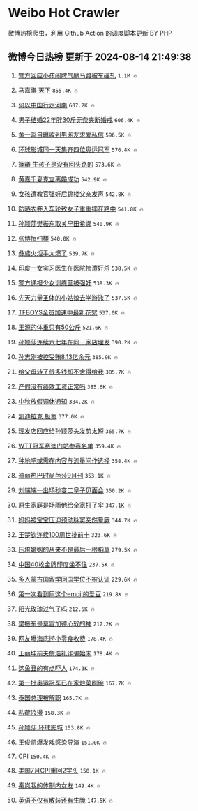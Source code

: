 # Weibo Hot Crawler 



微博热榜爬虫，利用 Github Action 的调度脚本更新 BY PHP 


## 微博今日热榜 更新于 2024-08-14 21:49:38 
1. [警方回应小孩闹脾气躺马路被车碾轧](https://s.weibo.com/weibo?q=%23%E8%AD%A6%E6%96%B9%E5%9B%9E%E5%BA%94%E5%B0%8F%E5%AD%A9%E9%97%B9%E8%84%BE%E6%B0%94%E8%BA%BA%E9%A9%AC%E8%B7%AF%E8%A2%AB%E8%BD%A6%E7%A2%BE%E8%BD%A7%23&t=31&band_rank=1&Refer=top) `1.1M 🔥` 

1. [马嘉祺 天下](https://s.weibo.com/weibo?q=%E9%A9%AC%E5%98%89%E7%A5%BA%20%E5%A4%A9%E4%B8%8B&t=31&band_rank=2&Refer=top) `855.4K 🔥` 

1. [何以中国行走河南](https://s.weibo.com/weibo?q=%23%E4%BD%95%E4%BB%A5%E4%B8%AD%E5%9B%BD%E8%A1%8C%E8%B5%B0%E6%B2%B3%E5%8D%97%23&t=31&band_rank=3&Refer=top) `607.2K 🔥` 

1. [男子结婚22年胖30斤无奈夹断婚戒](https://s.weibo.com/weibo?q=%23%E7%94%B7%E5%AD%90%E7%BB%93%E5%A9%9A22%E5%B9%B4%E8%83%9630%E6%96%A4%E6%97%A0%E5%A5%88%E5%A4%B9%E6%96%AD%E5%A9%9A%E6%88%92%23&t=31&band_rank=4&Refer=top) `606.4K 🔥` 

1. [黄一鸣自曝收到男网友求爱私信](https://s.weibo.com/weibo?q=%23%E9%BB%84%E4%B8%80%E9%B8%A3%E8%87%AA%E6%9B%9D%E6%94%B6%E5%88%B0%E7%94%B7%E7%BD%91%E5%8F%8B%E6%B1%82%E7%88%B1%E7%A7%81%E4%BF%A1%23&t=31&band_rank=5&Refer=top) `596.5K 🔥` 

1. [环球影城同一天集齐四位奥运冠军](https://s.weibo.com/weibo?q=%23%E7%8E%AF%E7%90%83%E5%BD%B1%E5%9F%8E%E5%90%8C%E4%B8%80%E5%A4%A9%E9%9B%86%E9%BD%90%E5%9B%9B%E4%BD%8D%E5%A5%A5%E8%BF%90%E5%86%A0%E5%86%9B%23&t=31&band_rank=6&Refer=top) `576.4K 🔥` 

1. [斓曦 生孩子是没有回头路的](https://s.weibo.com/weibo?q=%E6%96%93%E6%9B%A6%20%E7%94%9F%E5%AD%A9%E5%AD%90%E6%98%AF%E6%B2%A1%E6%9C%89%E5%9B%9E%E5%A4%B4%E8%B7%AF%E7%9A%84&t=31&band_rank=7&Refer=top) `573.6K 🔥` 

1. [黄嘉千夏克立离婚成功](https://s.weibo.com/weibo?q=%23%E9%BB%84%E5%98%89%E5%8D%83%E5%A4%8F%E5%85%8B%E7%AB%8B%E7%A6%BB%E5%A9%9A%E6%88%90%E5%8A%9F%23&t=31&band_rank=8&Refer=top) `542.9K 🔥` 

1. [女孩遭教官强奸后跳楼父亲发声](https://s.weibo.com/weibo?q=%23%E5%A5%B3%E5%AD%A9%E9%81%AD%E6%95%99%E5%AE%98%E5%BC%BA%E5%A5%B8%E5%90%8E%E8%B7%B3%E6%A5%BC%E7%88%B6%E4%BA%B2%E5%8F%91%E5%A3%B0%23&t=31&band_rank=9&Refer=top) `542.8K 🔥` 

1. [防晒衣卷入车轮致女子重重摔在路中](https://s.weibo.com/weibo?q=%23%E9%98%B2%E6%99%92%E8%A1%A3%E5%8D%B7%E5%85%A5%E8%BD%A6%E8%BD%AE%E8%87%B4%E5%A5%B3%E5%AD%90%E9%87%8D%E9%87%8D%E6%91%94%E5%9C%A8%E8%B7%AF%E4%B8%AD%23&t=31&band_rank=10&Refer=top) `541.8K 🔥` 

1. [孙颖莎樊振东取关早田希娜](https://s.weibo.com/weibo?q=%23%E5%AD%99%E9%A2%96%E8%8E%8E%E6%A8%8A%E6%8C%AF%E4%B8%9C%E5%8F%96%E5%85%B3%E6%97%A9%E7%94%B0%E5%B8%8C%E5%A8%9C%23&t=31&band_rank=11&Refer=top) `540.9K 🔥` 

1. [张博恒扫楼](https://s.weibo.com/weibo?q=%23%E5%BC%A0%E5%8D%9A%E6%81%92%E6%89%AB%E6%A5%BC%23&t=31&band_rank=12&Refer=top) `540.0K 🔥` 

1. [彝族火炬手太燃了](https://s.weibo.com/weibo?q=%23%E5%BD%9D%E6%97%8F%E7%81%AB%E7%82%AC%E6%89%8B%E5%A4%AA%E7%87%83%E4%BA%86%23&t=31&band_rank=13&Refer=top) `539.7K 🔥` 

1. [印度一女实习医生在医院惨遭奸杀](https://s.weibo.com/weibo?q=%23%E5%8D%B0%E5%BA%A6%E4%B8%80%E5%A5%B3%E5%AE%9E%E4%B9%A0%E5%8C%BB%E7%94%9F%E5%9C%A8%E5%8C%BB%E9%99%A2%E6%83%A8%E9%81%AD%E5%A5%B8%E6%9D%80%23&t=31&band_rank=14&Refer=top) `538.5K 🔥` 

1. [警方通报少女训练营被强奸](https://s.weibo.com/weibo?q=%23%E8%AD%A6%E6%96%B9%E9%80%9A%E6%8A%A5%E5%B0%91%E5%A5%B3%E8%AE%AD%E7%BB%83%E8%90%A5%E8%A2%AB%E5%BC%BA%E5%A5%B8%23&t=31&band_rank=15&Refer=top) `538.3K 🔥` 

1. [先天力量圣体的小姑娘去学游泳了](https://s.weibo.com/weibo?q=%E5%85%88%E5%A4%A9%E5%8A%9B%E9%87%8F%E5%9C%A3%E4%BD%93%E7%9A%84%E5%B0%8F%E5%A7%91%E5%A8%98%E5%8E%BB%E5%AD%A6%E6%B8%B8%E6%B3%B3%E4%BA%86&t=31&band_rank=16&Refer=top) `537.5K 🔥` 

1. [TFBOYS全员加速中最新花絮](https://s.weibo.com/weibo?q=TFBOYS%E5%85%A8%E5%91%98%E5%8A%A0%E9%80%9F%E4%B8%AD%E6%9C%80%E6%96%B0%E8%8A%B1%E7%B5%AE&t=31&band_rank=17&Refer=top) `537.0K 🔥` 

1. [王源的体重只有50公斤](https://s.weibo.com/weibo?q=%E7%8E%8B%E6%BA%90%E7%9A%84%E4%BD%93%E9%87%8D%E5%8F%AA%E6%9C%8950%E5%85%AC%E6%96%A4&t=31&band_rank=18&Refer=top) `521.6K 🔥` 

1. [孙颖莎连续六七年在同一家店理发](https://s.weibo.com/weibo?q=%23%E5%AD%99%E9%A2%96%E8%8E%8E%E8%BF%9E%E7%BB%AD%E5%85%AD%E4%B8%83%E5%B9%B4%E5%9C%A8%E5%90%8C%E4%B8%80%E5%AE%B6%E5%BA%97%E7%90%86%E5%8F%91%23&t=31&band_rank=19&Refer=top) `390.2K 🔥` 

1. [孙志刚被控受贿8.13亿余元](https://s.weibo.com/weibo?q=%23%E5%AD%99%E5%BF%97%E5%88%9A%E8%A2%AB%E6%8E%A7%E5%8F%97%E8%B4%BF8.13%E4%BA%BF%E4%BD%99%E5%85%83%23&t=31&band_rank=20&Refer=top) `385.9K 🔥` 

1. [给父母转了很多钱却不舍得给我](https://s.weibo.com/weibo?q=%23%E7%BB%99%E7%88%B6%E6%AF%8D%E8%BD%AC%E4%BA%86%E5%BE%88%E5%A4%9A%E9%92%B1%E5%8D%B4%E4%B8%8D%E8%88%8D%E5%BE%97%E7%BB%99%E6%88%91%23&t=31&band_rank=21&Refer=top) `385.7K 🔥` 

1. [产假没有绩效工资正常吗](https://s.weibo.com/weibo?q=%23%E4%BA%A7%E5%81%87%E6%B2%A1%E6%9C%89%E7%BB%A9%E6%95%88%E5%B7%A5%E8%B5%84%E6%AD%A3%E5%B8%B8%E5%90%97%23&t=31&band_rank=22&Refer=top) `385.6K 🔥` 

1. [中秋放假调休通知](https://s.weibo.com/weibo?q=%23%E4%B8%AD%E7%A7%8B%E6%94%BE%E5%81%87%E8%B0%83%E4%BC%91%E9%80%9A%E7%9F%A5%23&t=31&band_rank=23&Refer=top) `384.2K 🔥` 

1. [凯迪拉克 极氪](https://s.weibo.com/weibo?q=%E5%87%AF%E8%BF%AA%E6%8B%89%E5%85%8B%20%E6%9E%81%E6%B0%AA&t=31&band_rank=24&Refer=top) `377.0K 🔥` 

1. [理发店回应给孙颖莎头发剪太短](https://s.weibo.com/weibo?q=%23%E7%90%86%E5%8F%91%E5%BA%97%E5%9B%9E%E5%BA%94%E7%BB%99%E5%AD%99%E9%A2%96%E8%8E%8E%E5%A4%B4%E5%8F%91%E5%89%AA%E5%A4%AA%E7%9F%AD%23&t=31&band_rank=25&Refer=top) `365.7K 🔥` 

1. [WTT冠军赛澳门站参赛名单](https://s.weibo.com/weibo?q=WTT%E5%86%A0%E5%86%9B%E8%B5%9B%E6%BE%B3%E9%97%A8%E7%AB%99%E5%8F%82%E8%B5%9B%E5%90%8D%E5%8D%95&t=31&band_rank=26&Refer=top) `359.4K 🔥` 

1. [种地吧或需在内容与流量间作选择](https://s.weibo.com/weibo?q=%23%E7%A7%8D%E5%9C%B0%E5%90%A7%E6%88%96%E9%9C%80%E5%9C%A8%E5%86%85%E5%AE%B9%E4%B8%8E%E6%B5%81%E9%87%8F%E9%97%B4%E4%BD%9C%E9%80%89%E6%8B%A9%23&t=31&band_rank=27&Refer=top) `358.4K 🔥` 

1. [迪丽热巴时尚芭莎9月刊](https://s.weibo.com/weibo?q=%23%E8%BF%AA%E4%B8%BD%E7%83%AD%E5%B7%B4%E6%97%B6%E5%B0%9A%E8%8A%AD%E8%8E%8E9%E6%9C%88%E5%88%8A%23&t=31&band_rank=28&Refer=top) `353.1K 🔥` 

1. [刘端端一出场秒变二皇子见面会](https://s.weibo.com/weibo?q=%E5%88%98%E7%AB%AF%E7%AB%AF%E4%B8%80%E5%87%BA%E5%9C%BA%E7%A7%92%E5%8F%98%E4%BA%8C%E7%9A%87%E5%AD%90%E8%A7%81%E9%9D%A2%E4%BC%9A&t=31&band_rank=29&Refer=top) `350.2K 🔥` 

1. [原生家庭是场雨他给全家打了伞](https://s.weibo.com/weibo?q=%E5%8E%9F%E7%94%9F%E5%AE%B6%E5%BA%AD%E6%98%AF%E5%9C%BA%E9%9B%A8%E4%BB%96%E7%BB%99%E5%85%A8%E5%AE%B6%E6%89%93%E4%BA%86%E4%BC%9E&t=31&band_rank=30&Refer=top) `347.1K 🔥` 

1. [妈妈被宝宝压迫颈动脉窦突然晕厥](https://s.weibo.com/weibo?q=%23%E5%A6%88%E5%A6%88%E8%A2%AB%E5%AE%9D%E5%AE%9D%E5%8E%8B%E8%BF%AB%E9%A2%88%E5%8A%A8%E8%84%89%E7%AA%A6%E7%AA%81%E7%84%B6%E6%99%95%E5%8E%A5%23&t=31&band_rank=31&Refer=top) `344.7K 🔥` 

1. [王楚钦连续100周世排前十](https://s.weibo.com/weibo?q=%23%E7%8E%8B%E6%A5%9A%E9%92%A6%E8%BF%9E%E7%BB%AD100%E5%91%A8%E4%B8%96%E6%8E%92%E5%89%8D%E5%8D%81%23&t=31&band_rank=32&Refer=top) `323.6K 🔥` 

1. [压垮婚姻的从来不是最后一根稻草](https://s.weibo.com/weibo?q=%23%E5%8E%8B%E5%9E%AE%E5%A9%9A%E5%A7%BB%E7%9A%84%E4%BB%8E%E6%9D%A5%E4%B8%8D%E6%98%AF%E6%9C%80%E5%90%8E%E4%B8%80%E6%A0%B9%E7%A8%BB%E8%8D%89%23&t=31&band_rank=33&Refer=top) `279.5K 🔥` 

1. [中国40枚金牌印度坐不住](https://s.weibo.com/weibo?q=%23%E4%B8%AD%E5%9B%BD40%E6%9E%9A%E9%87%91%E7%89%8C%E5%8D%B0%E5%BA%A6%E5%9D%90%E4%B8%8D%E4%BD%8F%23&t=31&band_rank=34&Refer=top) `237.5K 🔥` 

1. [多人蒙古国留学回国学位不被认证](https://s.weibo.com/weibo?q=%23%E5%A4%9A%E4%BA%BA%E8%92%99%E5%8F%A4%E5%9B%BD%E7%95%99%E5%AD%A6%E5%9B%9E%E5%9B%BD%E5%AD%A6%E4%BD%8D%E4%B8%8D%E8%A2%AB%E8%AE%A4%E8%AF%81%23&t=31&band_rank=35&Refer=top) `229.6K 🔥` 

1. [第一次看到用这个emoji的爱豆](https://s.weibo.com/weibo?q=%E7%AC%AC%E4%B8%80%E6%AC%A1%E7%9C%8B%E5%88%B0%E7%94%A8%E8%BF%99%E4%B8%AAemoji%E7%9A%84%E7%88%B1%E8%B1%86&t=31&band_rank=36&Refer=top) `219.8K 🔥` 

1. [阳光玫瑰过气了吗](https://s.weibo.com/weibo?q=%23%E9%98%B3%E5%85%89%E7%8E%AB%E7%91%B0%E8%BF%87%E6%B0%94%E4%BA%86%E5%90%97%23&t=31&band_rank=37&Refer=top) `212.5K 🔥` 

1. [樊振东是莫雷加德心软的神](https://s.weibo.com/weibo?q=%23%E6%A8%8A%E6%8C%AF%E4%B8%9C%E6%98%AF%E8%8E%AB%E9%9B%B7%E5%8A%A0%E5%BE%B7%E5%BF%83%E8%BD%AF%E7%9A%84%E7%A5%9E%23&t=31&band_rank=38&Refer=top) `212.2K 🔥` 

1. [网友曝海底捞小零食收费](https://s.weibo.com/weibo?q=%23%E7%BD%91%E5%8F%8B%E6%9B%9D%E6%B5%B7%E5%BA%95%E6%8D%9E%E5%B0%8F%E9%9B%B6%E9%A3%9F%E6%94%B6%E8%B4%B9%23&t=31&band_rank=39&Refer=top) `178.4K 🔥` 

1. [王丽坤前夫詹浩礼诈骗始末](https://s.weibo.com/weibo?q=%23%E7%8E%8B%E4%B8%BD%E5%9D%A4%E5%89%8D%E5%A4%AB%E8%A9%B9%E6%B5%A9%E7%A4%BC%E8%AF%88%E9%AA%97%E5%A7%8B%E6%9C%AB%23&t=31&band_rank=40&Refer=top) `178.4K 🔥` 

1. [这鱼丑的有点吓人](https://s.weibo.com/weibo?q=%E8%BF%99%E9%B1%BC%E4%B8%91%E7%9A%84%E6%9C%89%E7%82%B9%E5%90%93%E4%BA%BA&t=31&band_rank=41&Refer=top) `174.3K 🔥` 

1. [第一批奥运冠军已在家炒菜刷碗](https://s.weibo.com/weibo?q=%23%E7%AC%AC%E4%B8%80%E6%89%B9%E5%A5%A5%E8%BF%90%E5%86%A0%E5%86%9B%E5%B7%B2%E5%9C%A8%E5%AE%B6%E7%82%92%E8%8F%9C%E5%88%B7%E7%A2%97%23&t=31&band_rank=42&Refer=top) `167.7K 🔥` 

1. [泰国总理被解职](https://s.weibo.com/weibo?q=%23%E6%B3%B0%E5%9B%BD%E6%80%BB%E7%90%86%E8%A2%AB%E8%A7%A3%E8%81%8C%23&t=31&band_rank=43&Refer=top) `165.7K 🔥` 

1. [私藏浪漫](https://s.weibo.com/weibo?q=%E7%A7%81%E8%97%8F%E6%B5%AA%E6%BC%AB&t=31&band_rank=44&Refer=top) `158.3K 🔥` 

1. [孙颖莎 环球影城](https://s.weibo.com/weibo?q=%E5%AD%99%E9%A2%96%E8%8E%8E%20%E7%8E%AF%E7%90%83%E5%BD%B1%E5%9F%8E&t=31&band_rank=45&Refer=top) `153.8K 🔥` 

1. [王俊凯爆发戏感染导演](https://s.weibo.com/weibo?q=%23%E7%8E%8B%E4%BF%8A%E5%87%AF%E7%88%86%E5%8F%91%E6%88%8F%E6%84%9F%E6%9F%93%E5%AF%BC%E6%BC%94%23&t=31&band_rank=46&Refer=top) `151.0K 🔥` 

1. [CPI](https://s.weibo.com/weibo?q=CPI&t=31&band_rank=47&Refer=top) `150.4K 🔥` 

1. [美国7月CPI重回2字头](https://s.weibo.com/weibo?q=%23%E7%BE%8E%E5%9B%BD7%E6%9C%88CPI%E9%87%8D%E5%9B%9E2%E5%AD%97%E5%A4%B4%23&t=31&band_rank=48&Refer=top) `150.1K 🔥` 

1. [秦岚我的体制内女友](https://s.weibo.com/weibo?q=%E7%A7%A6%E5%B2%9A%E6%88%91%E7%9A%84%E4%BD%93%E5%88%B6%E5%86%85%E5%A5%B3%E5%8F%8B&t=31&band_rank=49&Refer=top) `149.4K 🔥` 

1. [英语不仅有散装还有生腌](https://s.weibo.com/weibo?q=%E8%8B%B1%E8%AF%AD%E4%B8%8D%E4%BB%85%E6%9C%89%E6%95%A3%E8%A3%85%E8%BF%98%E6%9C%89%E7%94%9F%E8%85%8C&t=31&band_rank=50&Refer=top) `147.5K 🔥` 

